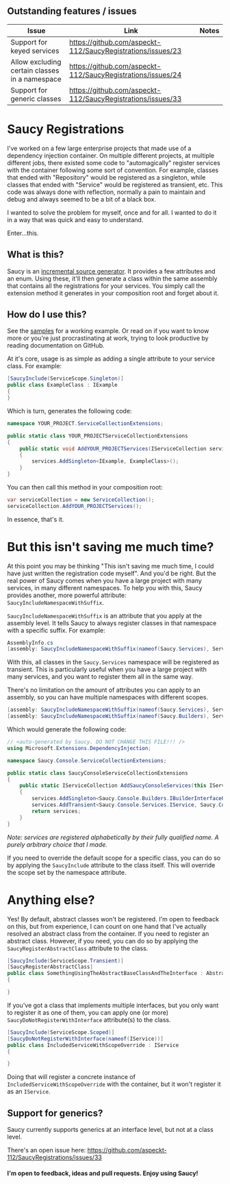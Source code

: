 ## Outstanding features / issues

| Issue                                          | Link                                                        | Notes |
|------------------------------------------------|-------------------------------------------------------------|-------|
| Support for keyed services                     | https://github.com/aspeckt-112/SaucyRegistrations/issues/23 |       |
| Allow excluding certain classes in a namespace | https://github.com/aspeckt-112/SaucyRegistrations/issues/24 |       |
| Support for generic classes                    | https://github.com/aspeckt-112/SaucyRegistrations/issues/33 |       |

# Saucy Registrations

I've worked on a few large enterprise projects that made use of a dependency injection container. On multiple different projects, at multiple different jobs, there existed some code to "automagically" register services with the container following some sort of convention. For example, classes that ended with "Repository" would be registered as a singleton, while classes that ended with "Service" would be registered as transient, etc. This code was always done with reflection, normally a pain to maintain and debug and always seemed to be a bit of a black box.

I wanted to solve the problem for myself, once and for all. I wanted to do it in a way that was quick and easy to understand.

Enter...this.

## What is this?

Saucy is an [incremental source generator](https://github.com/dotnet/roslyn/blob/main/docs/features/incremental-generators.md). It provides a few attributes and an enum. Using these, it'll then generate a class within the same assembly that contains all the registrations for your services. You simply call the extension method it generates in your composition root and forget about it.


## How do I use this?

See the [samples](https://github.com/aspeckt-112/SaucyRegistrations/tree/develop/samples) for a working example. Or read on if you want to know more or you're just procrastinating at work, trying to look productive by reading documentation on GitHub.

At it's core, usage is as simple as adding a single attribute to your service class. For example:

```csharp
[SaucyInclude(ServiceScope.Singleton)]
public class ExampleClass : IExample
{
}
```

Which is turn, generates the following code:

```csharp
namespace YOUR_PROJECT.ServiceCollectionExtensions;

public static class YOUR_PROJECTServiceCollectionExtensions
{
    public static void AddYOUR_PROJECTServices(IServiceCollection services)
    {
        services.AddSingleton<IExample, ExampleClass>();
    }
}
```

You can then call this method in your composition root:

```csharp
var serviceCollection = new ServiceCollection();
serviceCollection.AddYOUR_PROJECTServices();
```

In essence, that's it. 

# But this isn't saving me much time?

At this point you may be thinking "This isn't saving me much time, I could have just written the registration code myself". And you'd be right. But the real power of Saucy comes when you have a large project with many services, in many different namespaces. To help you with this, Saucy provides another, more powerful attribute: `SaucyIncludeNamespaceWithSuffix`.

`SaucyIncludeNamespaceWithSuffix` is an attribute that you apply at the assembly level. It tells Saucy to always register classes in that namespace with a specific suffix. For example:

```csharp
AssemblyInfo.cs
[assembly: SaucyIncludeNamespaceWithSuffix(nameof(Saucy.Services), ServiceScope.Transient)]
```

With this, all classes in the `Saucy.Services` namespace will be registered as transient. This is particularly useful when you have a large project with many services, and you want to register them all in the same way.

There's no limitation on the amount of attributes you can apply to an assembly, so you can have multiple namespaces with different scopes.

```csharp
[assembly: SaucyIncludeNamespaceWithSuffix(nameof(Saucy.Services), ServiceScope.Transient)]
[assembly: SaucyIncludeNamespaceWithSuffix(nameof(Saucy.Builders), ServiceScope.Singleton)]
```

Which would generate the following code:

```csharp
// <auto-generated by Saucy. DO NOT CHANGE THIS FILE!!! />
using Microsoft.Extensions.DependencyInjection;

namespace Saucy.Console.ServiceCollectionExtensions;

public static class SaucyConsoleServiceCollectionExtensions
{
    public static IServiceCollection AddSaucyConsoleServices(this IServiceCollection services)
    {
        services.AddSingleton<Saucy.Console.Builders.IBuilderInterfaceOne, Saucy.Console.Builders.ABuilder>();
        services.AddTransient<Saucy.Console.Services.IService, Saucy.Console.Services.IncludedServiceOne>();
        return services;
    }
}
```

*Note: services are registered alphabetically by their fully qualified name. A purely arbitrary choice that I made.*

If you need to override the default scope for a specific class, you can do so by applying the `SaucyInclude` attribute to the class itself. This will override the scope set by the namespace attribute.

# Anything else?

Yes! By default, abstract classes won't be registered. I'm open to feedback on this, but from experience, I can count on one hand that I've actually resolved an abstract class from the container. If you need to register an abstract class. However, if you need, you can do so by applying the `SaucyRegisterAbstractClass` attribute to the class.

```csharp
[SaucyInclude(ServiceScope.Transient)]
[SaucyRegisterAbstractClass]
public class SomethingUsingTheAbstractBaseClassAndTheInterface : AbstractRegistrationBaseClass, ISomeInterface
{

}
```

If you've got a class that implements multiple interfaces, but you only want to register it as one of them, you can apply one (or more) `SaucyDoNotRegisterWithInterface` attribute(s) to the class.

```csharp
[SaucyInclude(ServiceScope.Scoped)]
[SaucyDoNotRegisterWithInterface(nameof(IService))]
public class IncludedServiceWithScopeOverride : IService
{

}
```

Doing that will register a concrete instance of `IncludedServiceWithScopeOverride` with the container, but it won't register it as an `IService`.

## Support for generics?

Saucy currently supports generics at an interface level, but not at a class level. 

There's an open issue here: https://github.com/aspeckt-112/SaucyRegistrations/issues/33


#### I'm open to feedback, ideas and pull requests. Enjoy using Saucy!